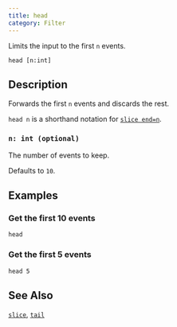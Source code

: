 ```yaml
---
title: head
category: Filter
---
```


Limits the input to the first `n` events.

```tql
head [n:int]
```

## Description

Forwards the first `n` events and discards the rest.

`head n` is a shorthand notation for [`slice end=n`](/reference/operators/slice).

### `n: int (optional)`

The number of events to keep.

Defaults to `10`.

## Examples

### Get the first 10 events

```tql
head
```

### Get the first 5 events

```tql
head 5
```

## See Also

[`slice`](/reference/operators/slice),
[`tail`](/reference/operators/tail)
